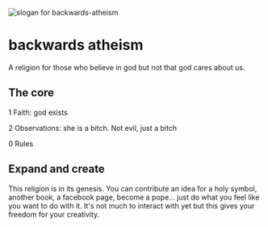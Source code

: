 ![slogan for backwards-atheism](https://github.com/julxi/backwards-atheism/blob/main/book-of-julian/poster.png?raw=true)

# backwards atheism
A religion for those who believe in god but not that god cares about us.

## The core
1 Faith: god exists

2 Observations: she is a bitch. Not evil, just a bitch

0 Rules

## Expand and create
This religion is in its genesis. You can contribute an idea for a holy symbol, another book, a facebook page, become a pope... just do what you feel like you want to do with it. It's not much to interact with yet but this gives your freedom for your creativity.
